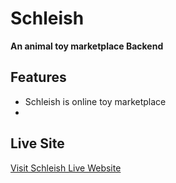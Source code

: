# Schleish

**An animal toy marketplace Backend**

## Features
* Schleish is online toy marketplace
* 

## Live Site
[Visit Schleish Live Website](https://.web.app/)